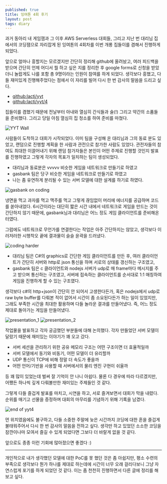 ```yaml
---
published: true
title: 잉여톤 4회 후기
layout: post
tags: diary
---
```

과거 동아리 내 게임잼과 그 이후 AWS Serverless 대회들, 그리고 지난 번 대리님 집에서의 코딩잼으로 자리잡게 된 잉여톤의 4회차를 이번 개롱 집들이를 겸해서 진행하게 되었다.

앞으로 얼마나 흥할지는 모르겠지만 간단히 정리해 github에 올려놨고, 여러 피드백을 받으며 간단히 언제 어디서 뭘 하고 싶은 지를 정리한 후 google forms로 신청을 받았더니 놀랍게도 나를 포함 총 9명이라는 인원이 참여를 하게 되었다. 생각보다 흥했고, 다들 재미있게 진행해주었다는 점에서 이 자리를 빌어 다시 한 번 감사의 말씀을 드리고 싶다.

- [github:lacti/yyt](https://github.com/lacti/yyt)
- [github:lacti/yyt/4](https://github.com/lacti/yyt/4)

집들이를 겸했기 때문에 전날부터 아내와 열심히 간식들과 술(!) 그리고 약간의 소품들을 준비했다. 그리고 당일 아침 열심히 집 청소를 하여 준비를 마쳤다.

![YYT Wall]({{site.url}}/images/20171029/yyt_4_1.jpg)

사람들이 도착하고 대회가 시작되었다. 이미 팀을 구성해 온 대리님과 그의 동료 분도 있었고, 랜덤으로 진행할 계획을 한 사람과 관전으로 참가한 사람도 있었다. 관전자들의 참여도 최대한 이끌어내기 위해 랜덤 참가자들은 본인이 어떤 주제로 진행할 것인지 발표를 진행하였고 그렇게 각자의 목표가 일치하는 팀이 생성되었다.

- 대리님과 동료분은 vvvvv 비슷한 게임을 네트워크로 만들기로 하였고
- gasbank 팀은 당구 비슷한 게임을 네트워크로 만들기로 하였고
- 나는 좀 유연하게 분리될 수 있는 서버 모델에 대한 설계를 하기로 하였다.

![gasbank on coding]({{site.url}}/images/20171029/yyt_4_2.jpg)

냉면을 먹고 과자를 먹고 맥주를 먹고 그렇게 끊임없이 머리에 에너지를 공급하며 코드를 쏟아내었다. 6시간이라는 대단히 짧은 시간 내에서 네트워크로 게임을 만드는 것이 간단하지 않기 때문에, gasbank님과 대리님은 어느 정도 게임 클라이언트를 준비해온 터였다.

그럼에도 네트워크로 무언가를 연결한다는 작업은 아주 간단하지는 않았고, 생각보다 이러저러한 시행착오 끝에 결과물이 슬슬 윤곽을 드러냈다.

![coding harder]({{site.url}}/images/20171029/yyt_4_3.jpg)

- 대리님 팀은 C#의 graphics로 간단한 게임 클라이언트를 만든 후, 여러 클라이언트가 간단히 서버와 http로 json 통신을 하며 서로의 상태를 갱신하는 구조였고,
- gasbank 팀은 c 클라이언트와 nodejs 서버가 udp로 매 frame마다 메시지를 주고 받으며 통신하는 구조였고, 서버에 접속하는 클라이언트를 순서대로 1:1 매칭하여 게임을 진행하게 할 수 있는 구조였다.

생각보다 c#의 http+json이 간단히 안 되어서 고생한다든가, 혹은 nodejs에서 udp로 raw byte buffer를 다뤄본 적이 없어서 시간이 좀 소요된다든가 하는 일이 있었지만, 그래도 부족한 시간을 최대한 활용하며 다들 놀라운 결과를 만들어냈다. 즉, 어느 정도 제대로 돌아가는 게임을 만들어냈다.

![presentation_1]({{site.url}}/images/20171029/yyt_4_4.jpg)
![presentation_2]({{site.url}}/images/20171029/yyt_4_5.jpg)

작업물을 발표하고 각자 궁금했던 부분들에 대해 논의했다. 각자 만들었던 서버 모델이 달랐기 때문에 재미있는 이야기가 꽤 오고 갔다.

- 서버 세션을 관리하기 위한 공유 메모리 구조는 어떤 구조이면 더 효율적일까
- 서버 모델에서 동기와 비동기, 어떤 모델이 더 유리할까
- UDP 통신이 TCP에 비해 정말 더 속도가 좋을까
- 어떤 언어/기반을 사용할 때 서버에서의 물리 엔진 구현이 쉬울까

등 꽤 많이 있었는데 벌써 잘 기억이 안 나니 아쉽다. 물론 다 경우에 따라 다르겠지만, 어쨌든 하나씩 깊게 다뤄볼만한 재미있는 주제들인 것 같다.

그렇게 다들 즐겁게 발표를 마치고, 시연을 하고, 서로 즐겨보면서 대회가 막을 내렸다. 순위를 매기고 선물을 증정하며 대회의 마무리를 기념하기 위해 기록을 남겼다.

![end of yyt4]({{site.url}}/images/20171029/yyt_4_6.jpg)

먼 위치였음에도 불구하고, 다들 소중한 주말에 늦은 시간까지 코딩에 대한 혼을 즐겁게 불태워주어서 다시 한 번 감사의 말씀을 전하고 싶다. 생각만 하고 있었던 소소한 코딩을 잠깐이나마 모여서 즐길 수 있게 되었다면 그보다 더 바랄게 없을 것 같다.

앞으로도 종종 이런 기회에 많아졌으면 좋겠다 :)

---

개인적으로 내가 생각했던 모델에 대한 PoC를 못 했던 것은 좀 아쉽지만, 평소 수련의 부족으로 생각보다 뭔가 하나를 제대로 하는데에 시간이 너무 오래 걸리다보니 그냥 자연스럽게 포기를 하게 되었던 것 같다. 이는 좀 천천히 진행하면서 다른 글에 정리를 해보고 싶다.